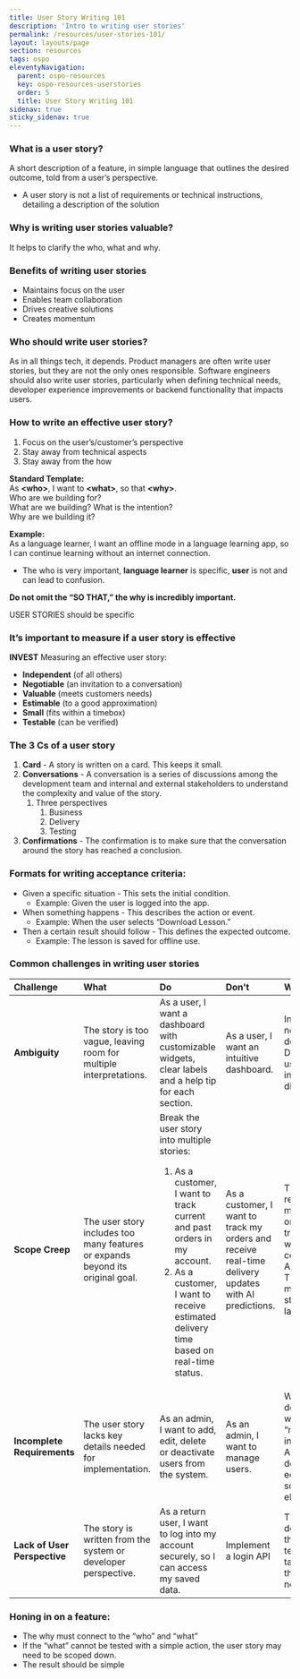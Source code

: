 ```yaml
---
title: User Story Writing 101
description: 'Intro to writing user stories'
permalink: /resources/user-stories-101/
layout: layouts/page
section: resources
tags: ospo
eleventyNavigation:
  parent: ospo-resources
  key: ospo-resources-userstories
  order: 5
  title: User Story Writing 101
sidenav: true
sticky_sidenav: true
---
```


### What is a user story?

A short description of a feature, in simple language that outlines the desired outcome, told from a user’s perspective.

- A user story is not a list of requirements or technical instructions, detailing a description of the solution

### Why is writing user stories valuable?

It helps to clarify the who, what and why.

### Benefits of writing user stories

- Maintains focus on the user
- Enables team collaboration
- Drives creative solutions
- Creates momentum

### Who should write user stories?

As in all things tech, it depends. Product managers are often write user stories, but they are not the only ones responsible. Software engineers should also write user stories, particularly when defining technical needs, developer experience improvements or backend functionality that impacts users.

### How to write an effective user story?

1. Focus on the user’s/customer’s perspective
2. Stay away from technical aspects
3. Stay away from the how

**Standard Template:**  
As **\<who\>**, I want to **\<what\>**, so that **\<why\>**.  
Who are we building for?  
What are we building? What is the intention?  
Why are we building it?

**Example:**  
As a language learner, I want an offline mode in a language learning app, so I can continue learning without an internet connection.

- The who is very important, **language learner** is specific, **user** is not and can lead to confusion.

**Do not omit the “SO THAT,” the why is incredibly important.**

USER STORIES should be specific

### It’s important to measure if a user story is effective

**INVEST** Measuring an effective user story:

- **Independent** (of all others)
- **Negotiable** (an invitation to a conversation)
- **Valuable** (meets customers needs)
- **Estimable** (to a good approximation)
- **Small** (fits within a timebox)
- **Testable** (can be verified)

### The 3 Cs of a user story

1. **Card** \- A story is written on a card. This keeps it small.
2. **Conversations** \- A conversation is a series of discussions among the development team and internal and external stakeholders to understand the complexity and value of the story.
   1. Three perspectives
      1. Business
      2. Delivery
      3. Testing
3. **Confirmations** \- The confirmation is to make sure that the conversation around the story has reached a conclusion.

### Formats for writing acceptance criteria:

- Given a specific situation \- This sets the initial condition.
  - Example: Given the user is logged into the app.
- When something happens \- This describes the action or event.
  - Example: When the user selects “Download Lesson.”
- Then a certain result should follow \- This defines the expected outcome.
  - Example: The lesson is saved for offline use.

### Common challenges in writing user stories

| Challenge                    | What                                                                           | Do                                                                                                                                                                                                                              | Don't                                                                                                | Why                                                                                         |
| :--------------------------- | :----------------------------------------------------------------------------- | :------------------------------------------------------------------------------------------------------------------------------------------------------------------------------------------------------------------------------ | :--------------------------------------------------------------------------------------------------- | :------------------------------------------------------------------------------------------ |
| **Ambiguity**                | The story is too vague, leaving room for multiple interpretations.             | As a user, I want a dashboard with customizable widgets, clear labels and a help tip for each section.                                                                                                                          | As a user, I want an intuitive dashboard.                                                            | Intuitive is not really defined. Different users may interpret it differently.              |
| **Scope Creep**              | The user story includes too many features or expands beyond its original goal. | Break the user story into multiple stories: <ol><li>As a customer, I want to track current and past orders in my account.</li><li>As a customer, I want to receive estimated delivery time based on real-time status.</li></ol> | As a customer, I want to track my orders and receive real-time delivery updates with AI predictions. | The request mixes order tracking with a complex AI feature. This makes the story too large. |
| **Incomplete Requirements**  | The user story lacks key details needed for implementation.                    | As an admin, I want to add, edit, delete or deactivate users from the system.                                                                                                                                                   | As an admin, I want to manage users.                                                                 | What does the word “manage” include? Adding, deleting, editing, something else?             |
| **Lack of User Perspective** | The story is written from the system or developer perspective.                 | As a return user, I want to log into my account securely, so I can access my saved data.                                                                                                                                        | Implement a login API                                                                                | This describes the technical task, not the user's need.                                     |

### Honing in on a feature:

- The why must connect to the “who” and “what”
- If the “what” cannot be tested with a simple action, the user story may need to be scoped down.
- The result should be simple
